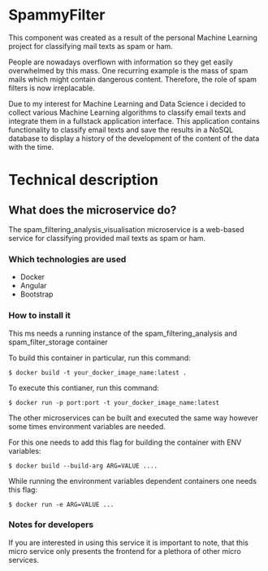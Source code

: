 # SpammyFilter

This component was created as a result of the personal Machine Learning project for classifying mail texts as spam or ham.

People are nowadays overflown with information so they get easily overwhelmed by this mass. One recurring example is the mass of spam mails which might contain dangerous content. Therefore, the role of spam filters is now irreplacable.

Due to my interest for Machine Learning and Data Science i decided to collect various Machine Learning algorithms to classify email texts and integrate them in a fullstack application interface. This application contains functionality to classify email texts and save the results in a NoSQL database to display a history of the development of the content of the data with the time.

# Technical description
## What does the microservice do?
The spam_filtering_analysis_visualisation microservice is a web-based service for classifying provided mail texts as spam or ham.

### Which technologies are used

<ul>
    <li/> Docker
    <li/> Angular
    <li/> Bootstrap
</ul>

### How to install it
This ms needs a running instance of the spam_filtering_analysis and spam_filter_storage container

To build this container in particular, run this command:

```console
$ docker build -t your_docker_image_name:latest .
```

To execute this contianer, run this command:

```console
$ docker run -p port:port -t your_docker_image_name:latest
```

The other microservices can be built and executed the same way however some times environment variables are needed.

For this one needs to add this flag for building the container with ENV variables:

```console
$ docker build --build-arg ARG=VALUE ....
```

While running the environment variables dependent containers one needs this flag:

```console
$ docker run -e ARG=VALUE ...
```

### Notes for developers
If you are interested in using this service it is important to note, that this micro service only presents the frontend for a plethora of other micro services.
